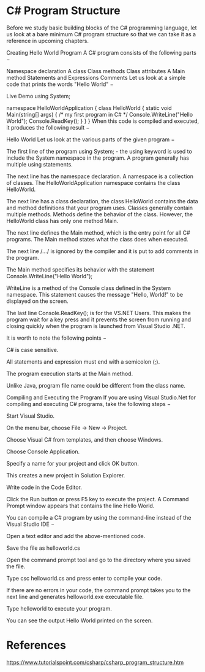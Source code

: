 # C# Program Structure

Before we study basic building blocks of the C# programming language, let us look at a bare minimum C# program structure so that we can take it as a reference in upcoming chapters.

Creating Hello World Program
A C# program consists of the following parts −

Namespace declaration
A class
Class methods
Class attributes
A Main method
Statements and Expressions
Comments
Let us look at a simple code that prints the words "Hello World" −

Live Demo
using System;

namespace HelloWorldApplication {
   class HelloWorld {
      static void Main(string[] args) {
         /* my first program in C# */
         Console.WriteLine("Hello World");
         Console.ReadKey();
      }
   }
}
When this code is compiled and executed, it produces the following result −

Hello World
Let us look at the various parts of the given program −

The first line of the program using System; - the using keyword is used to include the System namespace in the program. A program generally has multiple using statements.

The next line has the namespace declaration. A namespace is a collection of classes. The HelloWorldApplication namespace contains the class HelloWorld.

The next line has a class declaration, the class HelloWorld contains the data and method definitions that your program uses. Classes generally contain multiple methods. Methods define the behavior of the class. However, the HelloWorld class has only one method Main.

The next line defines the Main method, which is the entry point for all C# programs. The Main method states what the class does when executed.

The next line /*...*/ is ignored by the compiler and it is put to add comments in the program.

The Main method specifies its behavior with the statement Console.WriteLine("Hello World");

WriteLine is a method of the Console class defined in the System namespace. This statement causes the message "Hello, World!" to be displayed on the screen.

The last line Console.ReadKey(); is for the VS.NET Users. This makes the program wait for a key press and it prevents the screen from running and closing quickly when the program is launched from Visual Studio .NET.

It is worth to note the following points −

C# is case sensitive.

All statements and expression must end with a semicolon (;).

The program execution starts at the Main method.

Unlike Java, program file name could be different from the class name.

Compiling and Executing the Program
If you are using Visual Studio.Net for compiling and executing C# programs, take the following steps −

Start Visual Studio.

On the menu bar, choose File -> New -> Project.

Choose Visual C# from templates, and then choose Windows.

Choose Console Application.

Specify a name for your project and click OK button.

This creates a new project in Solution Explorer.

Write code in the Code Editor.

Click the Run button or press F5 key to execute the project. A Command Prompt window appears that contains the line Hello World.

You can compile a C# program by using the command-line instead of the Visual Studio IDE −

Open a text editor and add the above-mentioned code.

Save the file as helloworld.cs

Open the command prompt tool and go to the directory where you saved the file.

Type csc helloworld.cs and press enter to compile your code.

If there are no errors in your code, the command prompt takes you to the next line and generates helloworld.exe executable file.

Type helloworld to execute your program.

You can see the output Hello World printed on the screen.

# References
https://www.tutorialspoint.com/csharp/csharp_program_structure.htm

